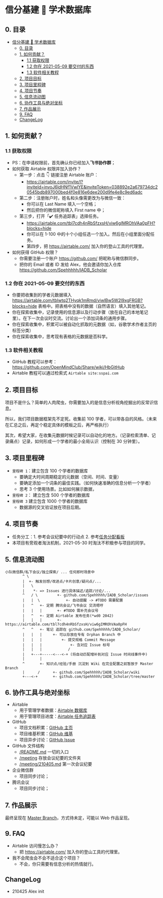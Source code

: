 # 信分基建 🚧 学术数据库

## 0. 目录

- [信分基建 🚧 学术数据库](#信分基建--学术数据库)
  - [0. 目录](#0-目录)
  - [1. 如何贡献？](#1-如何贡献)
    - [1.1 获取权限](#11-获取权限)
    - [1.2 你在 2021-05-09 要交付的东西](#12-你在-2021-05-09-要交付的东西)
    - [1.3 软件相关教程](#13-软件相关教程)
  - [2. 项目目标](#2-项目目标)
  - [3. 项目里程碑](#3-项目里程碑)
  - [4. 项目节奏](#4-项目节奏)
  - [5. 信息流动图](#5-信息流动图)
  - [6. 协作工具与绝对坐标](#6-协作工具与绝对坐标)
  - [7. 作品展示](#7-作品展示)
  - [9. FAQ](#9-faq)
  - [ChangeLog](#changelog)

## 1. 如何贡献？

### 1.1 获取权限

- PS：在申请权限前，首先确认你已经加入**飞书协作群**；
- 如何获取 Airtable 权限并加入协作？
    - 第一步：点击 👇 链接注册 Airtable 账户：
        - https://airtable.com/invite/l?inviteId=invoJ6ldHNf1VwlYE&inviteToken=038892e2a679734dc20545bdb897000bed4f0e816e6dee200d9fe4e8c9ed6adc
    - 第二步：注册账户时，姓名和头像需更改为与微信一致：
        - 你可以在 Last Name 填入一个空格；
        - 然后把你的微信昵称填入 First name 中；
    - 第三步，打开「✔️ 任务追踪表」选择任务。
        - https://airtable.com/tbl7cdh4nRbSfzxsH/viw6gIMROhVAa0pFH?blocks=hide
        - 你可以在 1-100 中的十个小组任选一个加入。然后在小组里面分配任务。
        - 第四步，把 https://airtable.com/ 加入你的登山工具的代理里。
- 如何获得 GitHub 权限？
    - 你需要注册一个账户 https://github.com/ 把昵称与微信群同步。
    - 把你的 Email 或者 ID 发给 Alex，他会邀请你加入仓库 https://github.com/Spehhhhh/IADB_Scholar

### 1.2 你在 2021-05-09 要交付的东西

- 你要把收集到的学者元数据填入 https://airtable.com/tblwtq2THyqk1mRmd/viwlBw5W2l9xgFRGB?blocks=hide 表格中。把表格中没有的数据（自然语言）填入其他笔记。
- 你在探索收集中，记录使用的信息源以及行动步骤（放在自己的本地笔记里）。在下一次会议时交流。讨论出一个添加词条的通用步骤。
- 你在探索收集中，积累可以被自动化抓取的元数据（如，谷歌学术作者主页的标签分类）
- 你在探索收集中，思考现有表格的元数据是否科学。

### 1.3 软件相关教程

- GitHub 教程可以参考：https://github.com/OpenMindClub/Share/wiki/HbGitHub
- Airtable 教程可以通过检索式 `Airtable site:sspai.com`

## 2. 项目目标

项目不是什么？简单的人肉爬虫，你需要加入的是信息分析视角挖掘出的反常识信息。

所以，我们项目数据框架先不定死。收集前 100 学者，可以带各自的风格。（未来在汇总之后，再定个稳定具体的模板之后，再严格执行）

其次，希望大家，在收集元数据时候记录可以自动化的地方。（记录检索清单、记录痛点）记录，如何形成一个学者的最小全局认识（控制在 30 分钟里）。

## 3. 项目里程碑

- `里程碑 1`：建立包含 100 个学者的数据库
    - 要确定大时间周期稳定的元数据（空间、时间、变量）
    - 要确定添加一个词条的最佳实践。（如何快速准确的信息分析一个学者）
    - 思考 3 个使用场景。比如如何展示数据，
- `里程碑 2`： 建立包含 500 个学者的数据库
- `里程碑 3` 建立包含 1000 个学者的数据库
    - 数据源的交叉验证放在项目后期。

## 4. 项目节奏

- 任务分工：1. 参考会议纪要中的行动点 2. 参考[任务分配看板](https://airtable.com/tbl7cdh4nRbSfzxsH/viw6gIMROhVAa0pFH)
- 本项目有旁观者淘汰机制，2021-05-30 时淘汰不积极参与项目的同学。

## 5. 信息流动图

```
小队微信群/私下会议/独立探索/ ... 任何即时场景中
        ^ \
        |  +- 触发创想/改进点/卡片创意/疑问点/...
        |   \               
        |    *- => Issues 进行具体描述/追踪/讨论/...
        ^   / \         +- github.com/Spehhhhh/IADB_Scholar/issues
        |   |  \            +- 自动提醒 -> #TODO 需要配置
        |   ^   +- 定期 腾讯会议/飞书会议 交流嗯哼
        |   |   |       +- #TODO 需补充会议号
        |   ^   +- 定期 Airtable 发布任务(*wd0 2042)
        |   |   |       +- https://airtable.com/tbl7cdh4nRbSfzxsH/viw6gIMROhVAa0pFH
        ^   ^   +- 笔记 追踪在 github.com/Spehhhhh/IADB_Scholar/
        |   |   |     +- 可以存放在专有 Orphan Branch 中
        |   |   |         +- 提交规格 Commit Message 
        |   |   |             +- 含对应 Issue 标号
        |   |   |            /
        |   +---+-----<---<-+ (将自动匹配增补到对应 Issue 时间线事件中)
        |       |       
        ^       +- 知识点/经验/手册 沉淀到 Wiki 在完全配置之前暂放于 Master Branch 
        |      /      +- github.com/Spehhhhh/IADB_Scholar/wiki
        +---<-+       +- github.com/Spehhhhh/IADB_Scholar/tree/master
```

## 6. 协作工具与绝对坐标

- Airtable
    - 用于管理学者数据：[Airtable 数据库](https://airtable.com/tblwtq2THyqk1mRmd/viwlBw5W2l9xgFRGB)
    - 用于管理项目进度：[Airtable 任务追踪表](https://airtable.com/tbl7cdh4nRbSfzxsH/viw6gIMROhVAa0pFH)
- GitHub
    - 项目文档积累：[GitHub 主页](https://github.com/Spehhhhh/IADB_Scholar)
    - 项目维基积累：[GitHub 维基](https://github.com/Spehhhhh/IADB_Scholar/wiki)
    - 项目异步讨论：[GitHub Issue](https://github.com/Spehhhhh/IADB_Scholar/issues)
- GitHub 文件结构
    - [/README.md](README.md) 一切的入口
    - [/meeting](meeting) 存放会议纪要的文件夹
    - [/meeting/210405.md](meeting/210425.md) 第一次会议纪要
- 企业微信群
    - 项目同步讨论；
- 腾讯会议
    - 项目同步讨论；

## 7. 作品展示

最终呈现在 [Master Branch](https://github.com/Spehhhhh/IADB_Scholar/tree/master)，方式待未定，可能以 Web 作品呈现。

## 9. FAQ

- Airtable 访问慢怎么办？
    - 把 https://airtable.com/ 加入你的登山工具的代理里。
- 我不会爬虫会不会不适合这个项目？
    - 不会，你只需要有信息分析的热情就行。

## ChangeLog

- 210425 Alex init
